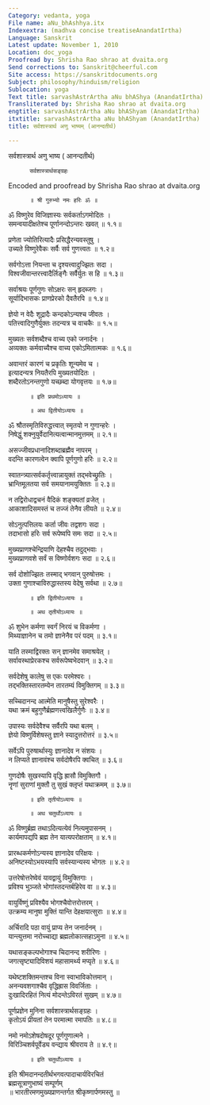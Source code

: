 ```yaml
---
Category: vedanta, yoga
File name: aNu_bhAshhya.itx
Indexextra: (madhva concise treatiseAnandatIrtha)
Language: Sanskrit
Latest update: November 1, 2010
Location: doc_yoga
Proofread by: Shrisha Rao shrao at dvaita.org
Send corrections to: Sanskrit@cheerful.com
Site access: https://sanskritdocuments.org
Subject: philosophy/hinduism/religion
Sublocation: yoga
Text title: sarvashAstrArtha aNu bhAShya (AnandatIrtha)
Transliterated by: Shrisha Rao shrao at dvaita.org
engtitle: sarvashAstrArtha aNu bhAShyam (AnandatIrtha)
itxtitle: sarvashAstrArtha aNu bhAShyam (AnandatIrtha)
title: सर्वशास्त्रार्थ अणु भाष्यम् (आनन्दतीर्थ)

---
```

  
 सर्वशास्त्रार्थ अणु भाष्य ( आनन्दतीर्थ)   
  
          सर्वशास्त्रार्थसङ्ग्रहः  
  
Encoded and proofread by Shrisha Rao shrao at dvaita.org  
  
          ॥ श्री गुरुभ्यो नमः हरिः ॐ ॥  
  
ॐ विष्णुरेव विजिज्ञास्यः सर्वकर्ताऽगमोदितः ।  
समन्वयादीक्षतेश्च पूर्णानन्दोऽन्तरः खवत् ॥ १.१॥  
  
प्रणेता ज्योतिरित्यादैः प्रसिद्धैरन्यवस्तुषु ।  
उच्यते विष्णुरेवैकः सर्वैः सर्व गुणत्त्वतः ॥ १.२॥  
  
सर्वगोऽत्ता नियन्ता च दृश्यत्त्वादुज्झितः सदा ।  
विश्वजीवान्तरत्त्वादैर्लिङ्गैः सर्वैर्युतः स हि ॥ १.३॥  
  
सर्वाश्रयः पूर्णगुणः सोऽक्षरः सन् हृदब्जगः ।  
सूर्यादिभासकः प्राणप्रेरको दैवतैरपि ॥ १.४॥  
  
ज्ञेयो न वेदैः शूद्रादैः कन्दकोऽन्यश्च जीवतः ।  
पतित्त्वादिगुणैर्युक्तः तदन्यत्र च वाचकैः ॥ १.५॥  
  
मुख्यतः सर्वशब्दैश्च वाच्य एको जनार्दनः ।  
अव्यक्तः कर्मवाच्यैश्च वाच्य एकोऽमितात्मकः ॥ १.६॥  
  
अवान्तरं कारणं च प्रकृतिः शून्यमेव च ।  
इत्यादन्यत्र नियतैरपि मुख्यतयोदितः ।  
शब्दैरतोऽनन्तगुणो यच्छब्दा योगवृत्तयः ॥ १.७॥  
  
          ॥ इति प्रथमोऽध्यायः ॥  
  
          ॥ अथ द्वितीयोऽध्यायः ॥  
  
ॐ श्रौतस्मृतिविरुद्धत्त्वात् स्मृतयो न गुणान्हरेः ।  
निषेद्धुं शक्नुयुर्वेदानित्यत्वान्मानमुत्तमम् ॥ २.१॥  
  
असज्जीवप्रधानादिशब्दाब्रह्मैव नापरम् ।  
वदन्ति कारणत्वेन क्वापि पूर्णगुणो हरिः ॥ २.२॥  
  
स्वातन्त्र्यात्सर्वकर्तृत्त्वान्नायुक्तं तद्भवेच्छ्रुतिः ।  
भ्रान्तिमूलतया सर्व समयानामयुक्तितः ॥ २.३॥  
  
न तद्विरोधाद्वचनं वैदिकं शङ्क्यतां व्रजेत् ।  
आकाशादिसमस्तं च तज्जं तेनैव लीयते ॥ २.४॥  
  
सोऽनुत्पत्तिलयः कर्ता जीवः तद्वशगः सदा ।  
तदाभासो हरिः सर्व रूपेष्वपि समः सदा ॥ २.५॥  
  
मुख्यप्राणश्चेन्द्रियाणि देहश्चैव तदुद्भवाः ।  
मुख्यप्राणवशे सर्वं स विष्णोर्वशगः सदा ॥ २.६॥  
  
सर्व दोशोज्झितः तस्माद् भगवान् पुरुषोत्तमः ।  
उक्ता गुणाश्चाविरुद्धास्तस्य वेदेषु सर्वथा ॥ २.७॥  
  
          ॥ इति द्वितीयोऽध्यायः ॥  
  
          ॥ अथ तृतीयोऽध्यायः ॥  
  
ॐ शुभेन कर्मणा स्वर्गं निरयं च विकर्मणा ।  
मिथ्याज्ञानेन च तमो ज्ञानेनैव परं पदम् ॥ ३.१॥  
  
याति तस्माद्विरक्तः सन् ज्ञानमेव समाश्रयेत् ।  
सर्वावस्थाप्रेरकश्च सर्वरूपेष्वभेदवान् ॥ ३.२॥  
  
सर्वदेशेषु कालेषु स एकः परमेश्वरः ।  
तद्भक्तिस्तारतम्येन तारतम्यं विमुक्तिगम् ॥ ३.३॥  
  
सच्चिदानन्द आत्मेति मानुषैस्तु सुरेश्वरैः ।  
यथा क्रमं बहुगुणैर्ब्रह्मणत्त्वखिलैर्गुणैः ॥ ३.४॥  
  
उपास्यः सर्वदेवैश्च सर्वैरपि यथा बलम् ।  
ज्ञेयो विष्णुर्विशेषस्तु ज्ञाने स्यादुत्तरोत्तरं ॥ ३.५॥  
  
सर्वेऽपि पुरुषार्थास्युः ज्ञानादेव न संशयः ।  
न लिप्यते ज्ञानावंश्च सर्वदोषैरपि क्वचित् ॥ ३.६॥  
  
गुणदोषैः सुखस्यापि वृद्धि ह्रासौ विमुक्तिगौ ।  
नॄणां सुराणां मुक्तौ तु सुखं क्लृप्तं यथाक्रमम् ॥ ३.७॥  
  
          ॥ इति तृतीयोऽध्यायः ॥  
  
          ॥ अथ चतुर्थोऽध्यायः ॥  
  
ॐ विष्णुर्ब्रह्म तथाऽदित्यत्येवं नित्यमुपासनम् ।  
कार्यमापद्यपि ब्रह्म तेन यात्यपरोक्षताम् ॥ ४.१॥  
  
प्रारब्धकर्मणोऽन्यस्य ज्ञानादेव परिक्षयः ।  
अनिष्टस्योऽभयस्यापि सर्वस्यान्यस्य भोगतः ॥ ४.२॥  
  
उत्तरेषोत्तरेष्वेवं यावद्वायुं विमुक्तिगाः ।  
प्रविश्य भुञ्जते भोगांस्तदन्तर्बहिरेव वा ॥ ४.३॥  
  
वायुर्विष्णुं प्रविश्यैव भोगश्चैवोत्तरोत्तरम् ।  
उत्क्रम्य मानुषा मुक्तिं यान्ति देहक्षयात्सुराः ॥ ४.४॥  
  
अर्चिरादि पठा वायुं प्राप्य तेन जनार्दनम् ।  
यान्त्युत्तमा नरोच्चाद्या ब्रह्मलोकात्सहाऽमुना ॥ ४.५॥  
  
यथासङ्कल्पभोगाश्च चिदानन्द शरीरिणः ।  
जगत्सृष्ट्यादिविशयं महासामर्थ्य मप्यृते ॥ ४.६॥  
  
यथेष्टशक्तिमन्तश्च विना स्वाभाविकोत्तमान् ।  
अनन्यवशगाश्चैव वृद्धिह्रास विवर्जिताः ।  
दुःखादिरहितं नित्यं मोदन्तेऽविरतं सुखम् ॥ ४.७॥  
  
पूर्णप्रज्ञेन मुनिना सर्वशास्त्रार्थसङ्ग्रहः ।  
कृतोऽयं प्रीयतां तेन परमात्मा रमापतिः ॥ ४.८॥  
  
नमो नमोऽशेषदोषदूर पूर्णगुणात्मने ।  
विरिञ्चिशर्वपूर्वेड्य वन्द्याय श्रीवराय ते ॥ ४.९॥  
  
          ॥ इति चतुर्थोऽध्यायः ॥  
  
इति श्रीमदानन्दतीर्थभगवत्पादाचार्यविरचितं  
ब्रह्मसूत्राणुभाष्यं सम्पूर्णम्  
॥ भारतीरमणमुख्यप्राणन्तर्गत श्रीकृष्णार्पणमस्तु ॥  
  
  
  
